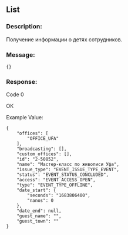 ## List

### Description:
Получение информации о детях сотрудников.

### Message:
```
{}
```
### Response:

Code 0

OK

Example Value:

```
{
    "offices": [
        "OFFICE_UFA"
    ],
    "broadcasting": [],
    "custom_offices": [],
    "id": "2-50852",
    "name": "Мастер-класс по живописи Уфа",
    "issue_type": "EVENT_ISSUE_TYPE_EVENT",
    "status": "EVENT_STATUS_CONCLUDED",
    "access": "EVENT_ACCESS_OPEN",
    "type": "EVENT_TYPE_OFFLINE",
    "date_start": {
        "seconds": "1683806400",
        "nanos": 0
    },
    "date_end": null,
    "guest_name": "",
    "guest_town": ""
}
```
